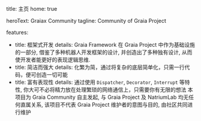 title: 主页
home: true

heroText: Graiax Community
tagline: Community of Graia Project

features:
  - title: 框架式开发
    details: Graia Framework 在 Graia Project 中作为基础设施的一部分, 借鉴了多种机器人开发框架的设计, 并创造出了多种独有设计, 从而使开发者能更好的表现逻辑思维.
  - title: 简洁而强大
    details: 化繁为简，通过将复杂的底层简单化，只需一行代码，便可创造一切可能
  - title: 富有表现性
    details: 通过使用 <code>Dispatcher</code>, <code>Decorator</code>, <code>Interrupt</code> 等特性, 你大可不必将精力放在处理繁琐的网络通信上，只需要你有无限的想法
本项目为 Graia Community 自主发起, 与 Graia Project 及 NatriumLab 均无任何直属关系, 该项目不代表 Graia Project 维护者的意图与目的, 由社区共同进行维护
